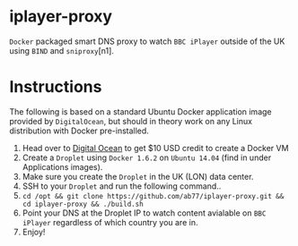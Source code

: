 # iplayer-proxy
`Docker` packaged smart DNS proxy to watch `BBC iPlayer` outside of the UK using `BIND` and `sniproxy`[n1].

# Instructions
The following is based on a standard Ubuntu Docker application image provided by `DigitalOcean`, but should in theory work on any Linux distribution with Docker pre-installed.

1. Head over to [Digital Ocean](https://www.digitalocean.com/?refcode=937b01397c94) to get $10 USD credit to create a Docker VM
2. Create a `Droplet` using `Docker 1.6.2` on `Ubuntu 14.04` (find in under Applications images).
3. Make sure you create the `Droplet` in the UK (LON) data center.
3. SSH to your `Droplet` and run the following command..
4. `cd /opt && git clone https://github.com/ab77/iplayer-proxy.git && cd iplayer-proxy && ./build.sh`
5. Point your DNS at the Droplet IP to watch content avialable on `BBC iPlayer` regardless of which country you are in.
6. Enjoy!
